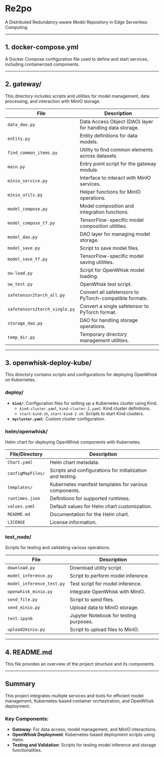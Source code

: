 # Re2po

A Distributed Redundancy-aware Model Repository in Edge Serverless Computing

---

## 1. **docker-compose.yml**

A Docker Compose configuration file used to define and start services, including containerized components.

---

## 2. **gateway/**

This directory includes scripts and utilities for model management, data processing, and interaction with MinIO storage.

| **File**                      | **Description**                                           |
| ----------------------------- | --------------------------------------------------------- |
| `data_dao.py`                 | Data Access Object (DAO) layer for handling data storage. |
| `entity.py`                   | Entity definitions for data models.                       |
| `find_common_items.py`        | Utility to find common elements across datasets.          |
| `main.py`                     | Entry point script for the gateway module.                |
| `minio_service.py`            | Interface to interact with MinIO services.                |
| `minio_utils.py`              | Helper functions for MinIO operations.                    |
| `model_compose.py`            | Model composition and integration functions.              |
| `model_compose_tf.py`         | TensorFlow-specific model composition utilities.          |
| `model_dao.py`                | DAO layer for managing model storage.                     |
| `model_save.py`               | Script to save model files.                               |
| `model_save_tf.py`            | TensorFlow-specific model saving utilities.               |
| `ow-load.py`                  | Script for OpenWhisk model loading.                       |
| `ow_test.py`                  | OpenWhisk test script.                                    |
| `safetensor2torch_all.py`     | Convert all safetensors to PyTorch-compatible formats.    |
| `safetensors2torch_single.py` | Convert a single safetensor to PyTorch format.            |
| `storage_dao.py`              | DAO for handling storage operations.                      |
| `temp_dir.py`                 | Temporary directory management utilities.                 |

---

## 3. **openwhisk-deploy-kube/**

This directory contains scripts and configurations for deploying OpenWhisk on Kubernetes.

### **deploy/**

- **`kind/`**: Configuration files for setting up a Kubernetes cluster using Kind.
  - `kind-cluster.yaml`, `kind-cluster-2.yaml`: Kind cluster definitions.
  - `start-kind.sh`, `start-kind-2.sh`: Scripts to start Kind clusters.
- **`mycluster.yaml`**: Custom cluster configuration.

### **helm/openwhisk/**

Helm chart for deploying OpenWhisk components with Kubernetes.

| **File/Directory** | **Description**                                            |
| ------------------ | ---------------------------------------------------------- |
| `Chart.yaml`       | Helm chart metadata.                                       |
| `configMapFiles/`  | Scripts and configurations for initialization and testing. |
| `templates/`       | Kubernetes manifest templates for various components.      |
| `runtimes.json`    | Definitions for supported runtimes.                        |
| `values.yaml`      | Default values for Helm chart customization.               |
| `README.md`        | Documentation for the Helm chart.                          |
| `LICENSE`          | License information.                                       |

### **test_node/**

Scripts for testing and validating various operations.

| **File**                  | **Description**                        |
| ------------------------- | -------------------------------------- |
| `download.py`             | Download utility script.               |
| `model_inference.py`      | Script to perform model inference.     |
| `model_inference_test.py` | Test script for model inference.       |
| `openwhisk_minio.py`      | Integrate OpenWhisk with MinIO.        |
| `send_file.py`            | Script to send files.                  |
| `send_minio.py`           | Upload data to MinIO storage.          |
| `test.ipynb`              | Jupyter Notebook for testing purposes. |
| `upload2minio.py`         | Script to upload files to MinIO.       |

---

## 4. **README.md**

This file provides an overview of the project structure and its components.

---

## Summary

This project integrates multiple services and tools for efficient model management, Kubernetes-based container orchestration, and OpenWhisk deployment.

### Key Components:

- **Gateway**: For data access, model management, and MinIO interactions.
- **OpenWhisk Deployment**: Kubernetes-based deployment scripts using Helm.
- **Testing and Validation**: Scripts for testing model inference and storage functionalities.
